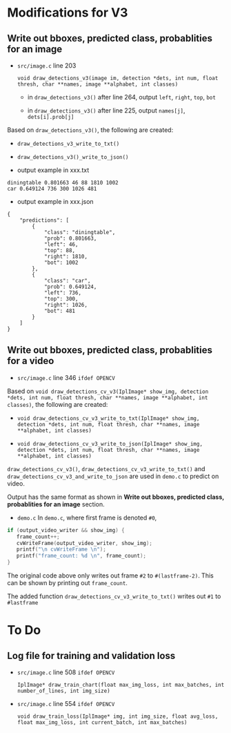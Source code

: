 # Modifications for V3
## Write out bboxes, predicted class, probablities for an image
 
- `src/image.c` line 203 

  `void draw_detections_v3(image im, detection *dets, int num, float thresh, char **names, image **alphabet, int classes)`
  
  - in `draw_detections_v3()` after line 264, output `left`, `right`, `top`, `bot`
  
  - in `draw_detections_v3()` after line 225, output `names[j]`, `dets[i].prob[j]`
  
Based on `draw_detections_v3()`, the following are created:
- `draw_detections_v3_write_to_txt()`
- `draw_detections_v3()_write_to_json()`
  
- output example in xxx.txt
```
diningtable 0.801663 46 88 1810 1002
car 0.649124 736 300 1026 481
```

- output example in xxx.json
```
{
    "predictions": [
        {
            "class": "diningtable",
            "prob": 0.801663,
            "left": 46,
            "top": 88,
            "right": 1810,
            "bot": 1002
        },
        {
            "class": "car",
            "prob": 0.649124,
            "left": 736,
            "top": 300,
            "right": 1026,
            "bot": 481
        }
    ]
}
```
 
## Write out bboxes, predicted class, probablities for a video
- `src/image.c` line 346 `ifdef OPENCV`

Based on `void draw_detections_cv_v3(IplImage* show_img, detection *dets, int num, float thresh, char **names, image **alphabet, int classes)`, the following are created:

- `void draw_detections_cv_v3_write_to_txt(IplImage* show_img, detection *dets, int num, float thresh, char **names, image **alphabet, int classes)`

- `void draw_detections_cv_v3_write_to_json(IplImage* show_img, detection *dets, int num, float thresh, char **names, image **alphabet, int classes)`

`draw_detections_cv_v3()`, `draw_detections_cv_v3_write_to_txt()` and `draw_detections_cv_v3_and_write_to_json` are used in `demo.c` to predict on video.

Output has the same format as shown in **Write out bboxes, predicted class, probablities for an image** section.

- `demo.c`
In `demo.c`, where first frame is denoted `#0`,

``` c
if (output_video_writer && show_img) {
   frame_count++;
   cvWriteFrame(output_video_writer, show_img);
   printf("\n cvWriteFrame \n");
   printf("frame_count: %d \n", frame_count);
}
```
The original code above only writes out frame `#2` to `#(lastframe-2)`. This can be shown by printing out `frame_count`.

The added function `draw_detections_cv_v3_write_to_txt()` writes out `#1` to `#lastframe`


# To Do
## Log file for training and validation loss

- `src/image.c` line 508 `ifdef OPENCV`

  `IplImage* draw_train_chart(float max_img_loss, int max_batches, int number_of_lines, int img_size)`

- `src/image.c` line 554 `ifdef OPENCV`

  `void draw_train_loss(IplImage* img, int img_size, float avg_loss, float max_img_loss, int current_batch, int max_batches)`
